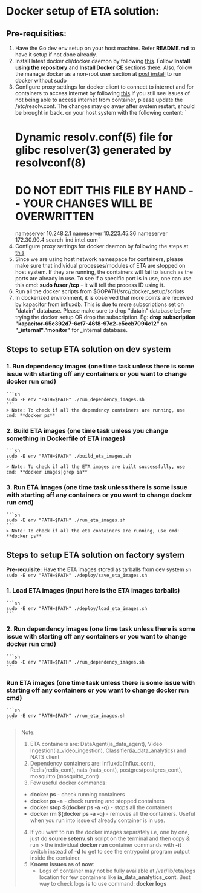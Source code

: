 # Docker setup of ETA solution:

## Pre-requisities:
1. Have the Go dev env setup on your host machine. Refer **README.md** to have it setup if not done already.
2. Install latest docker cli/docker daemon by following [this](https://docs.docker.com/install/linux/docker-ce/ubuntu/#install-docker-ce). Follow **Install using the repository** and **Install Docker CE** sections there. Also, follow the manage docker as a non-root user section at [post install](https://docs.docker.com/install/linux/linux-postinstall/) to run docker without sudo
3. Configure proxy settings for docker client to connect to internet and for containers to access internet by following [this](https://docs.docker.com/network/proxy/).If you still see issues of not being able to access internet from container, please update the /etc/resolv.conf. The changes may go away after system restart, should be brought in back.
on your host system with the following content:
    `
    # Dynamic resolv.conf(5) file for glibc resolver(3) generated by resolvconf(8)
    #     DO NOT EDIT THIS FILE BY HAND -- YOUR CHANGES WILL BE OVERWRITTEN
    nameserver 10.248.2.1
    nameserver 10.223.45.36
    nameserver 172.30.90.4
    search iind.intel.com
    `
4. Configure proxy settings for docker daemon by following the steps at [this](https://docs.docker.com/config/daemon/systemd/#httphttps-proxy)
5. Since we are using host network namespace for containers, please make sure that individual processes/modules of ETA are stopped on host system. If they are running, the containers will fail to launch as the ports are already in use. To see if a specific port is in use, one can use this cmd:
**sudo fuser <port>/tcp** - it will tell the process ID using it.
6. Run all the docker scripts from $GOPATH/src/<youriapocrepofolder>/docker_setup/scripts
7. In dockerized environment, it is observed that more points are received by kapacitor from influxdb. This is due to more subscriptions set on "datain" database. Please make sure to drop "datain" database before trying the docker setup OR drop the subscription. Eg: **drop subscription "kapacitor-65c392d7-6ef7-46f8-97c2-e5eeb7094c12" on "_internal"."monitor"** for _internal database.

## Steps to setup ETA solution on dev system

### 1. Run dependency images (one time task unless there is some issue with starting off any containers or you want to change docker run cmd)
    ```sh
    sudo -E env "PATH=$PATH" ./run_dependency_images.sh
    ```
    > Note: To check if all the dependency containers are running, use cmd: **docker ps** 
### 2. Build ETA images (one time task unless you change something in Dockerfile of ETA images)
    ```sh
    sudo -E env "PATH=$PATH" ./build_eta_images.sh
    ```
    > Note: To check if all the ETA images are built successfully, use cmd: **docker images|grep ia** 
### 3. Run ETA images (one time task unless there is some issue with starting off any containers or you want to change docker run cmd)
    ```sh
    sudo -E env "PATH=$PATH" ./run_eta_images.sh
    ```
    > Note: To check if all the eta containers are running, use cmd: **docker ps** 

## Steps to setup ETA solution on factory system

**Pre-requisite:**
    Have the ETA images stored as tarballs from dev system
    ```sh
    sudo -E env "PATH=$PATH" ./deploy/save_eta_images.sh
    ```
### 1. Load ETA images (Input here is the ETA images tarballs)
    ```sh
    sudo -E env "PATH=$PATH" ./deploy/load_eta_images.sh
    ```
### 2. Run dependency images (one time task unless there is some issue with starting off any containers or you want to change docker run cmd)
    ```sh
    sudo -E env "PATH=$PATH" ./run_dependency_images.sh
    ```
### Run ETA images (one time task unless there is some issue with starting off any containers or you want to change docker run cmd)
    ```sh
    sudo -E env "PATH=$PATH" ./run_eta_images.sh
    ```

> Note:
> 1. ETA containers are: DataAgent(ia_data_agent), Video Ingestion(ia_video_ingestion), Classifier(ia_data_analytics) and NATS client
> 2. Dependency containers are: Influxdb(influx_cont), Redis(redis_cont), nats (nats_cont), postgres(postgres_cont), mosquitto (mosquitto_cont)
> 3. Few useful docker commands:
>   * **docker ps** - check running containers
>   * **docker ps -a** - check running and stopped containers
>   * **docker stop $(docker ps -a -q)** - stops all the containers
>   * **docker rm $(docker ps -a -q)** - removes all the containers. Useful when you run into issue of already container is in use.
> 4. If you want to run the docker images separately i.e, one by one, just do **source setenv.sh** script on the terminal and then copy & run > the individual **docker run** container commands with **-it** switch instead of **-d** to get to see the entrypoint program output inside
> the container.
> 4. **Known issues as of now**: 
>    * Logs of container may not be fully available at /var/lib/eta/logs location for few containers like **ia_data_analytics_cont**.
>      Best way to check logs is to use command: **docker logs <contname>**
